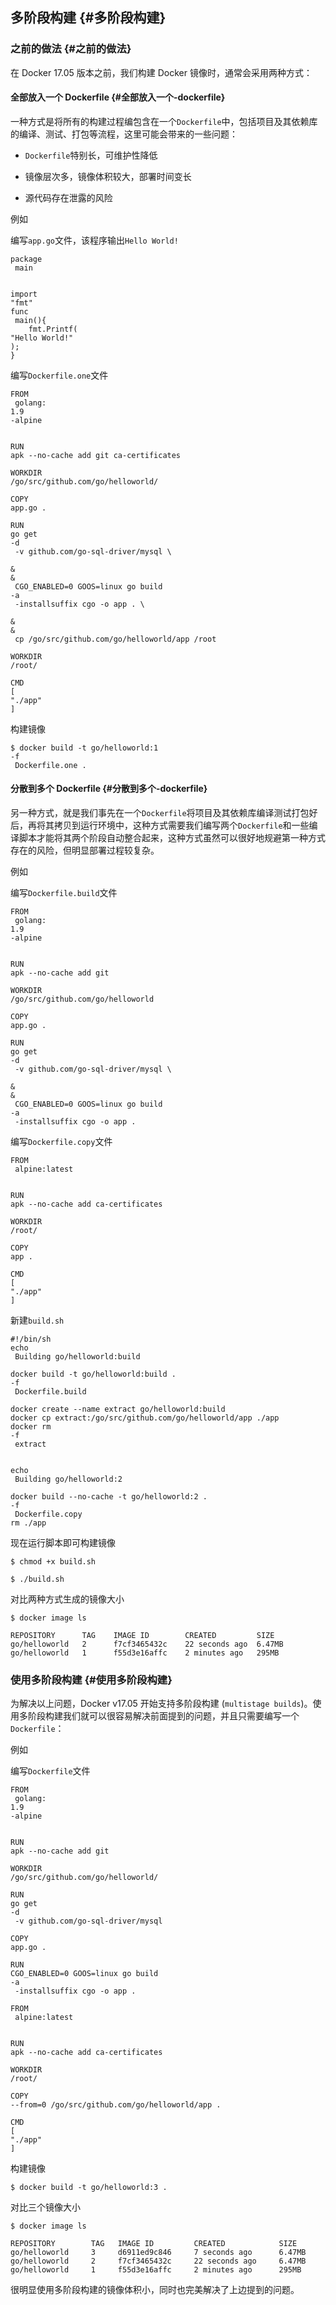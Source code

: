 ## 多阶段构建 {#多阶段构建}

### 之前的做法 {#之前的做法}

在 Docker 17.05 版本之前，我们构建 Docker 镜像时，通常会采用两种方式：

#### 全部放入一个 Dockerfile {#全部放入一个-dockerfile}

一种方式是将所有的构建过程编包含在一个`Dockerfile`中，包括项目及其依赖库的编译、测试、打包等流程，这里可能会带来的一些问题：

* `Dockerfile`特别长，可维护性降低

* 镜像层次多，镜像体积较大，部署时间变长

* 源代码存在泄露的风险

例如

编写`app.go`文件，该程序输出`Hello World!`

```
package
 main  


import
"fmt"
func
 main(){  
    fmt.Printf(
"Hello World!"
);
}

```

编写`Dockerfile.one`文件

```
FROM
 golang:
1.9
-alpine


RUN
apk --no-cache add git ca-certificates

WORKDIR
/go/src/github.com/go/helloworld/

COPY
app.go .

RUN
go get 
-d
 -v github.com/go-sql-driver/mysql \
  
&
&
 CGO_ENABLED=0 GOOS=linux go build 
-a
 -installsuffix cgo -o app . \
  
&
&
 cp /go/src/github.com/go/helloworld/app /root

WORKDIR
/root/

CMD
[
"./app"
]

```

构建镜像

```
$ docker build -t go/helloworld:1 
-f
 Dockerfile.one .

```

#### 分散到多个 Dockerfile {#分散到多个-dockerfile}

另一种方式，就是我们事先在一个`Dockerfile`将项目及其依赖库编译测试打包好后，再将其拷贝到运行环境中，这种方式需要我们编写两个`Dockerfile`和一些编译脚本才能将其两个阶段自动整合起来，这种方式虽然可以很好地规避第一种方式存在的风险，但明显部署过程较复杂。

例如

编写`Dockerfile.build`文件

```
FROM
 golang:
1.9
-alpine


RUN
apk --no-cache add git

WORKDIR
/go/src/github.com/go/helloworld

COPY
app.go .

RUN
go get 
-d
 -v github.com/go-sql-driver/mysql \
  
&
&
 CGO_ENABLED=0 GOOS=linux go build 
-a
 -installsuffix cgo -o app .

```

编写`Dockerfile.copy`文件

```
FROM
 alpine:latest


RUN
apk --no-cache add ca-certificates

WORKDIR
/root/

COPY
app .

CMD
[
"./app"
]

```

新建`build.sh`

```
#!/bin/sh
echo
 Building go/helloworld:build

docker build -t go/helloworld:build . 
-f
 Dockerfile.build

docker create --name extract go/helloworld:build
docker cp extract:/go/src/github.com/go/helloworld/app ./app
docker rm 
-f
 extract


echo
 Building go/helloworld:2

docker build --no-cache -t go/helloworld:2 . 
-f
 Dockerfile.copy
rm ./app

```

现在运行脚本即可构建镜像

```
$ chmod +x build.sh

$ ./build.sh

```

对比两种方式生成的镜像大小

```
$ docker image ls

REPOSITORY      TAG    IMAGE ID        CREATED         SIZE
go/helloworld   2      f7cf3465432c    22 seconds ago  6.47MB
go/helloworld   1      f55d3e16affc    2 minutes ago   295MB

```

### 使用多阶段构建 {#使用多阶段构建}

为解决以上问题，Docker v17.05 开始支持多阶段构建 \(`multistage builds`\)。使用多阶段构建我们就可以很容易解决前面提到的问题，并且只需要编写一个`Dockerfile`：

例如

编写`Dockerfile`文件

```
FROM
 golang:
1.9
-alpine


RUN
apk --no-cache add git

WORKDIR
/go/src/github.com/go/helloworld/

RUN
go get 
-d
 -v github.com/go-sql-driver/mysql

COPY
app.go .

RUN
CGO_ENABLED=0 GOOS=linux go build 
-a
 -installsuffix cgo -o app .

FROM
 alpine:latest


RUN
apk --no-cache add ca-certificates

WORKDIR
/root/

COPY
--from=0 /go/src/github.com/go/helloworld/app .

CMD
[
"./app"
]

```

构建镜像

```
$ docker build -t go/helloworld:3 .

```

对比三个镜像大小

```
$ docker image ls

REPOSITORY        TAG   IMAGE ID         CREATED            SIZE
go/helloworld     3     d6911ed9c846     7 seconds ago      6.47MB
go/helloworld     2     f7cf3465432c     22 seconds ago     6.47MB
go/helloworld     1     f55d3e16affc     2 minutes ago      295MB

```

很明显使用多阶段构建的镜像体积小，同时也完美解决了上边提到的问题。



[  
](https://yeasy.gitbooks.io/docker_practice/content/image/other.html)

